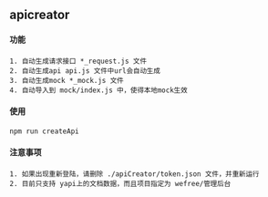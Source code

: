 ## apicreator

#### 功能

    1. 自动生成请求接口 *_request.js 文件
    2. 自动生成api api.js 文件中url会自动生成
    3. 自动生成mock *_mock.js 文件
    4. 自动导入到 mock/index.js 中，使得本地mock生效

#### 使用

    npm run createApi

#### 注意事项

    1. 如果出现重新登陆，请删除 ./apiCreator/token.json 文件，并重新运行
    2. 目前只支持 yapi上的文档数据，而且项目指定为 wefree/管理后台
